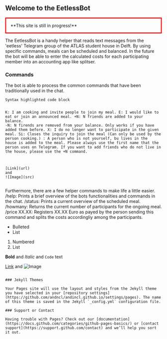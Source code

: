 ## Welcome to the EetlessBot 

<p style="border:3px; border-style:solid; border-color:#FF0000; padding: 1em;">
**This site is still in progress!**
</p>

The EetlessBot is a handy helper that reads text messages from the 'eetless' Telegram group of the ATLAS student house in Delft. By using specific commands, meals can be scheduled and balanced. In the future the bot will be able to enter the calculated costs for each participating member into an accounting app like splitser. 

### Commands

The bot is able to process the common commands that have been traditionally used in the chat. 

<div class="language-markdown highlighter-rouge"><div class="highlight"><pre class="highlight"><code>Syntax highlighted code block

K: I am cooking and invite people to join my meal.
E: I would like to eat or join an announced meal.
+N: N friends are added to your balance.
-N: N firends are removed from your balance. Only works if you have added them before.
X: I do no longer want to participate in the given meal.
Si: Closes the inquiry to join the meal (Can only be used by the person cooking.)
<name>: A person who is not yourself, bu lives in the house is added to the meal. Please always use the first name that the person uses on Telegram. If you want to add friends who do not live in the house, please use the +N command. 

<span class="p">[</span><span class="nv">Link</span><span class="p">](</span><span class="sx">url</span><span class="p">)</span> and !<span class="p">[</span><span class="nv">Image</span><span class="p">](</span><span class="sx">src</span><span class="p">)</span>
</code></pre></div></div>

Furthermore, there are a few helper commands to make life a little easier.
/help: Prints a brief overview of the bots functionalities and commands in the chat.
/status: Prints a current overview of the scheduled meal.
/howmany: Returns the current number of participants for the ongoing meal.
/price XX.XX: Registers XX.XX Euro as payed by the person sending this command and splits the costs accordingliy among the participants.

- Bulleted
- List

1. Numbered
2. List

**Bold** and _Italic_ and `Code` text

[Link](url) and ![Image](src)
```

### Jekyll Themes

Your Pages site will use the layout and styles from the Jekyll theme you have selected in your [repository settings](https://github.com/andncl/andincl.github.io/settings/pages). The name of this theme is saved in the Jekyll `_config.yml` configuration file.

### Support or Contact

Having trouble with Pages? Check out our [documentation](https://docs.github.com/categories/github-pages-basics/) or [contact support](https://support.github.com/contact) and we’ll help you sort it out.
